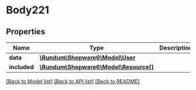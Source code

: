 # Body221

## Properties
Name | Type | Description | Notes
------------ | ------------- | ------------- | -------------
**data** | [**\Rundum\Shopware6\Model\User**](User.md) |  | [optional] 
**included** | [**\Rundum\Shopware6\Model\Resource[]**](Resource.md) |  | [optional] 

[[Back to Model list]](../../README.md#documentation-for-models) [[Back to API list]](../../README.md#documentation-for-api-endpoints) [[Back to README]](../../README.md)

